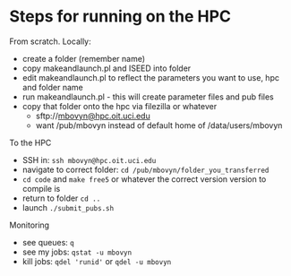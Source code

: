 # Steps for running on the HPC

From scratch. Locally:

* create a folder (remember name)
* copy makeandlaunch.pl and ISEED into folder
* edit makeandlaunch.pl to reflect the parameters you want to use, hpc and folder name
* run makeandlaunch.pl - this will create parameter files and pub files
* copy that folder onto the hpc via filezilla or whatever
    * sftp://mbovyn@hpc.oit.uci.edu
    * want /pub/mbovyn instead of default home of /data/users/mbovyn

To the HPC

* SSH in: ```ssh mbovyn@hpc.oit.uci.edu```
* navigate to correct folder: ```cd /pub/mbovyn/folder_you_transferred```
* ```cd code``` and ```make free5``` or whatever the correct version version to compile is
* return to folder ```cd ..```
* launch ```./submit_pubs.sh```

Monitoring

* see queues: ```q```
* see my jobs: ```qstat -u mbovyn```
* kill jobs: ```qdel 'runid'``` or ```qdel -u mbovyn```
